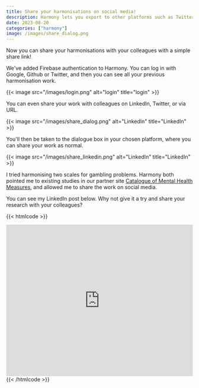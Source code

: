 ```yaml
---
title: Share your harmonisations on social media!
description: Harmony lets you export to other platforms such as Twitter, LinkedIn.
date: 2023-08-20
categories: ["harmony"]
image: /images/share_dialog.png
---
```


Now you can share your harmonisations with your colleagues with a simple share link!

We've added Firebase authentication to Harmony. You can log in with Google, Github or Twitter, and then you can see all your previous harmonisation work.

{{< image src="/images/login.png" alt="login" title="login" >}}

You can even share your work with colleagues on LinkedIn, Twitter, or via URL.

{{< image src="/images/share_dialog.png" alt="LinkedIn" title="LinkedIn" >}}

You'll then be taken to the dialogue box in your chosen platform, where you can share your work as normal.

{{< image src="/images/share_linkedin.png" alt="LinkedIn" title="LinkedIn" >}}

I tried harmonising two scales for gambling problems. Harmony both pointed me to existing studies in our partner site [Catalogue of Mental Health Measures](https://www.cataloguementalhealth.ac.uk/), and allowed me to share the work on social media.

You can see my LinkedIn post below. Why not give it a try and share your research with your colleagues?

{{< htmlcode >}}
<iframe src="https://www.linkedin.com/embed/feed/update/urn:li:share:7099069432378834944" height="410" width="504" frameborder="0" allowfullscreen="" title="Embedded post"></iframe>
{{< /htmlcode >}}
